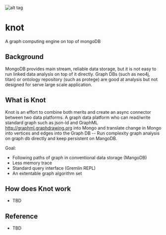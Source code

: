 ![alt tag](http://spirtfire.com/res/img/knot.png)

knot
====

A graph computing engine on top of mongoDB

Background
----------
MongoDB provides main stream, reliable data storage, but it is not easy to run linked data analysis on top of it directly. Graph DBs (such as neo4j, titan) or ontology repository (such as protege) are good at analysis but not designed for serve large scale application. 

What is Knot
------------

Knot is an effort to combine both merits and create an async connector between two data platforms. 
A graph data platform who can read/write standard graph such as json-ld and GraphML http://graphml.graphdrawing.org into Mongo and translate change in Mongo into vertices and edges into the Graph DB -- Run complexity graph analysis on graph db directly and keep persistent on MangoDB.

Goal:
  * Following paths of graph in conventional data storage (MangoDB)
  * Less memory trace
  * Standard query interface (Gremlin REPL)
  * An extentable graph algorithm set

How does Knot work
------------
 * TBD

Reference
------------

 * TBD
  
